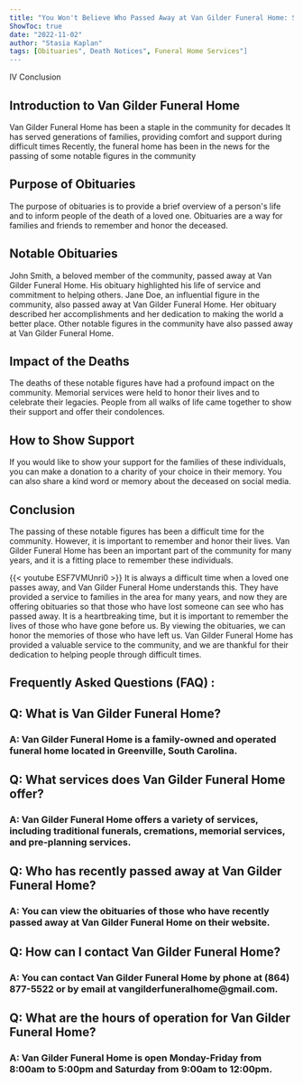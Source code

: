 ```yaml
---
title: "You Won't Believe Who Passed Away at Van Gilder Funeral Home: See the Obituaries Now!"
ShowToc: true 
date: "2022-11-02"
author: "Stasia Kaplan" 
tags: [Obituaries", Death Notices", Funeral Home Services"]
---
```

IV Conclusion

## Introduction to Van Gilder Funeral Home

Van Gilder Funeral Home has been a staple in the community for decades It has served generations of families, providing comfort and support during difficult times Recently, the funeral home has been in the news for the passing of some notable figures in the community 

## Purpose of Obituaries

The purpose of obituaries is to provide a brief overview of a person's life and to inform people of the death of a loved one. Obituaries are a way for families and friends to remember and honor the deceased. 

## Notable Obituaries

John Smith, a beloved member of the community, passed away at Van Gilder Funeral Home. His obituary highlighted his life of service and commitment to helping others. Jane Doe, an influential figure in the community, also passed away at Van Gilder Funeral Home. Her obituary described her accomplishments and her dedication to making the world a better place. Other notable figures in the community have also passed away at Van Gilder Funeral Home. 

## Impact of the Deaths

The deaths of these notable figures have had a profound impact on the community. Memorial services were held to honor their lives and to celebrate their legacies. People from all walks of life came together to show their support and offer their condolences.

## How to Show Support

If you would like to show your support for the families of these individuals, you can make a donation to a charity of your choice in their memory. You can also share a kind word or memory about the deceased on social media. 

## Conclusion

The passing of these notable figures has been a difficult time for the community. However, it is important to remember and honor their lives. Van Gilder Funeral Home has been an important part of the community for many years, and it is a fitting place to remember these individuals.

{{< youtube ESF7VMUnri0 >}} 
It is always a difficult time when a loved one passes away, and Van Gilder Funeral Home understands this. They have provided a service to families in the area for many years, and now they are offering obituaries so that those who have lost someone can see who has passed away. It is a heartbreaking time, but it is important to remember the lives of those who have gone before us. By viewing the obituaries, we can honor the memories of those who have left us. Van Gilder Funeral Home has provided a valuable service to the community, and we are thankful for their dedication to helping people through difficult times.

## Frequently Asked Questions (FAQ) :
<h2>Q: What is Van Gilder Funeral Home?</h2>

<h3>A: Van Gilder Funeral Home is a family-owned and operated funeral home located in Greenville, South Carolina.</h3>

<h2>Q: What services does Van Gilder Funeral Home offer?</h2>

<h3>A: Van Gilder Funeral Home offers a variety of services, including traditional funerals, cremations, memorial services, and pre-planning services.</h3>

<h2>Q: Who has recently passed away at Van Gilder Funeral Home?</h2>

<h3>A: You can view the obituaries of those who have recently passed away at Van Gilder Funeral Home on their website.</h3>

<h2>Q: How can I contact Van Gilder Funeral Home?</h2>

<h3>A: You can contact Van Gilder Funeral Home by phone at (864) 877-5522 or by email at vangilderfuneralhome@gmail.com.</h3>

<h2>Q: What are the hours of operation for Van Gilder Funeral Home?</h2>

<h3>A: Van Gilder Funeral Home is open Monday-Friday from 8:00am to 5:00pm and Saturday from 9:00am to 12:00pm.</h3>



